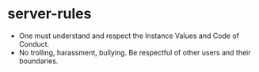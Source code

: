 # server-rules

- One must understand and respect the Instance Values and Code of Conduct.
- No trolling, harassment, bullying. Be respectful of other users and their boundaries.
